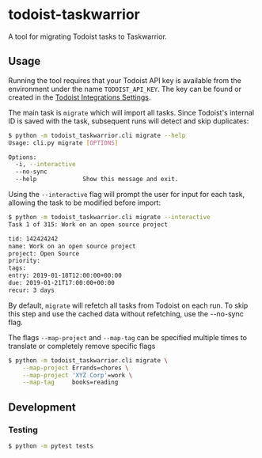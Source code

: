 # todoist-taskwarrior

A tool for migrating Todoist tasks to Taskwarrior.

## Usage

Running the tool requires that your Todoist API key is available from the
environment under the name `TODOIST_API_KEY`. The key can be found or created in
the [Todoist Integrations Settings](https://todoist.com/prefs/integrations).

The main task is `migrate` which will import all tasks. Since Todoist's internal
ID is saved with the task, subsequent runs will detect and skip duplicates:

```sh
$ python -m todoist_taskwarrior.cli migrate --help
Usage: cli.py migrate [OPTIONS]

Options:
  -i, --interactive
  --no-sync
  --help             Show this message and exit.
```

Using the `--interactive` flag will prompt the user for input for each task,
allowing the task to be modified before import:

```sh
$ python -m todoist_taskwarrior.cli migrate --interactive
Task 1 of 315: Work on an open source project

tid: 142424242
name: Work on an open source project
project: Open Source
priority:
tags:
entry: 2019-01-18T12:00:00+00:00
due: 2019-01-21T17:00:00+00:00
recur: 3 days
```

By default, `migrate` will refetch all tasks from Todoist on each run. To skip
this step and use the cached data without refetching, use the --no-sync flag.

The flags `--map-project` and `--map-tag` can be specified multiple times to translate or completely remove specific flags

```sh
$ python -m todoist_taskwarrior.cli migrate \
    --map-project Errands=chores \
    --map-project 'XYZ Corp'=work \
    --map-tag     books=reading
```

## Development

### Testing

```sh
$ python -m pytest tests
```


